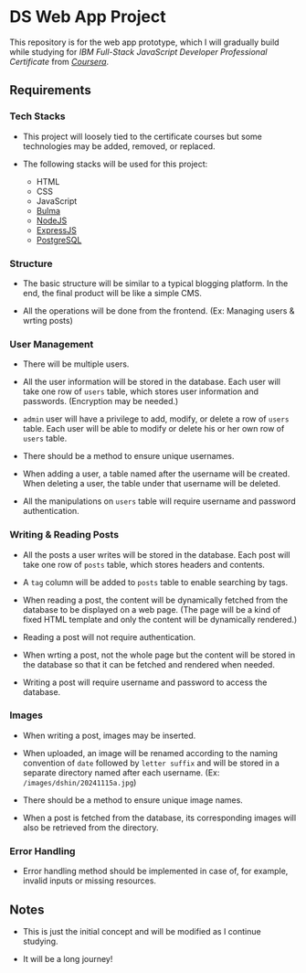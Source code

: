 # DS Web App Project

This repository is for the web app prototype, which I will gradually
build while studying for _IBM Full-Stack JavaScript Developer
Professional Certificate_ from
_[Coursera](https://www.coursera.org/)_.

## Requirements

### Tech Stacks

-   This project will loosely tied to the certificate courses but some
    technologies may be added, removed, or replaced.

-   The following stacks will be used for this project:

    -   HTML
    -   CSS
    -   JavaScript
    -   [Bulma](https://bulma.io/)
    -   [NodeJS](https://nodejs.org/)
    -   [ExpressJS](https://expressjs.com/)
    -   [PostgreSQL](https://www.postgresql.org/)

### Structure

-   The basic structure will be similar to a typical blogging
    platform. In the end, the final product will be like a simple CMS.

-   All the operations will be done from the frontend. (Ex: Managing
    users & wrting posts)

### User Management

-   There will be multiple users.

-   All the user information will be stored in the database. Each user
    will take one row of `users` table, which stores user information
    and passwords. (Encryption may be needed.)

-   `admin` user will have a privilege to add, modify, or delete a row
    of `users` table. Each user will be able to modify or delete his
    or her own row of `users` table.

-   There should be a method to ensure unique usernames.

-   When adding a user, a table named after the username will be
    created. When deleting a user, the table under that username will
    be deleted.

-   All the manipulations on `users` table will require username and
    password authentication.

### Writing & Reading Posts

-   All the posts a user writes will be stored in the database. Each
    post will take one row of `posts` table, which stores headers and
    contents.

-   A `tag` column will be added to `posts` table to enable searching
    by tags.

-   When reading a post, the content will be dynamically fetched from
    the database to be displayed on a web page. (The page will be a
    kind of fixed HTML template and only the content will be
    dynamically rendered.)

-   Reading a post will not require authentication.

-   When wrting a post, not the whole page but the content will be
    stored in the database so that it can be fetched and rendered when
    needed.

-   Writing a post will require username and password to access the
    database.

### Images

-   When writing a post, images may be inserted.

-   When uploaded, an image will be renamed according to the naming
    convention of `date` followed by `letter suffix` and will be
    stored in a separate directory named after each username. (Ex:
    `/images/dshin/20241115a.jpg`)

-   There should be a method to ensure unique image names.

-   When a post is fetched from the database, its corresponding images
    will also be retrieved from the directory.

### Error Handling

-   Error handling method should be implemented in case of, for
    example, invalid inputs or missing resources.

## Notes

-   This is just the initial concept and will be modified as I
    continue studying.

-   It will be a long journey!
